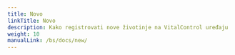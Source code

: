 ```yaml
---
title: Novo
linkTitle: Novo
description: Kako registrovati nove životinje na VitalControl uređaju
weight: 10
manualLink: /bs/docs/new/
---
```

<script>
  window.location.href = "/bs/docs/new/";
</script>
